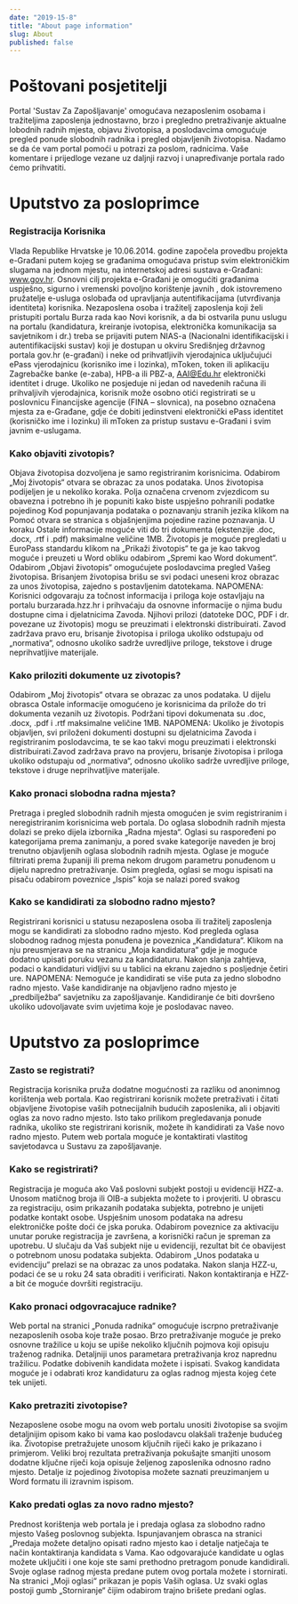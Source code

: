 ```yaml
---
date: "2019-15-8"
title: "About page information"
slug: About
published: false
---
```


# Poštovani posjetitelji

Portal 'Sustav Za Zapošljavanje' omogućava nezaposlenim osobama i tražiteljima zaposlenja jednostavno, brzo i pregledno pretraživanje aktualne lobodnih radnih mjesta,
objavu životopisa, a poslodavcima omogućuje pregled ponude slobodnih radnika i pregled objavljenih životopisa. Nadamo se da će vam portal pomoći u potrazi za poslom, radnicima. 
Vaše komentare i prijedloge vezane uz daljnji razvoj i unapređivanje portala rado ćemo prihvatiti.

# Uputstvo za posloprimce

### Registracija Korisnika
Vlada Republike Hrvatske je 10.06.2014. godine započela provedbu projekta e-Građani putem kojeg se građanima omogućava pristup svim elektroničkim slugama na jednom mjestu,
na internetskoj adresi sustava e-Građani: www.gov.hr. Osnovni cilj projekta e-Građani je omogućiti građanima uspješno, sigurno i vremenski povoljno korištenje javnih , 
dok istovremeno pružatelje e-usluga oslobađa od upravljanja autentifikacijama (utvrđivanja identiteta) korisnika.
Nezaposlena osoba i tražitelj zaposlenja koji želi pristupiti portalu Burza rada kao Novi korisnik, a da bi ostvarila punu uslugu na portalu (kandidatura, kreiranje ivotopisa, elektronička komunikacija sa savjetnikom i dr.) 
treba se prijaviti  putem NIAS-a (Nacionalni identifikacijski i autentifikacijski sustav) koji je dostupan u okviru Središnjeg državnog portala gov.hr (e-građani) i neke od prihvatljivih vjerodajnica uključujući
ePass vjerodajnicu (korisniko ime i lozinka), mToken, token ili aplikaciju Zagrebačke banke (e-zaba), HPB-a ili PBZ-a, AAI@Edu.hr elektronički identitet i druge.
Ukoliko ne posjeduje ni jedan od navedenih računa ili prihvaljivih vjerodajnica, korisnik može osobno otići registrirati se u poslovnicu Financijske agencije (FINA – slovnica), na posebno označena
mjesta za e-Građane, gdje će dobiti jedinstveni elektronički ePass identitet (korisničko ime i lozinku) ili mToken za pristup sustavu e-Građani i svim javnim e-uslugama.

### Kako objaviti zivotopis?
Objava životopisa dozvoljena je samo registriranim korisnicima. Odabirom „Moj životopis“ otvara se obrazac za unos podataka.
Unos životopisa podijeljen je u nekoliko koraka. Polja označena crvenom zvjezdicom su obavezna i potrebno ih je popuniti kako biste uspješno pohranili podatke pojedinog 	 Kod popunjavanja podataka o poznavanju stranih jezika klikom na  Pomoć otvara se stranica s objašnjenjima pojedine razine poznavanja. U koraku Ostale informacije moguće viti do tri dokumenta (ekstenzije .doc, .docx, .rtf i .pdf) maksimalne veličine 1MB.
Životopis je moguće pregledati u EuroPass standardu klikom na „Prikaži životopis“ te ga je kao takvog moguće i preuzeti u Word obliku odabirom „Spremi kao Word dokument“. 
Odabirom „Objavi životopis“ omogućujete poslodavcima pregled Vašeg životopisa. 
Brisanjem životopisa brišu se svi podaci uneseni kroz obrazac za unos životopisa, zajedno s postavljenim datotekama. 
NAPOMENA: Korisnici odgovaraju za točnost informacija i priloga koje ostavljaju na portalu burzarada.hzz.hr i prihvaćaju da osnovne informacije o njima budu dostupne cima i djelatnicima Zavoda. Njihovi prilozi (datoteke DOC, PDF i dr. povezane uz životopis) mogu se preuzimati i elektronski distribuirati. Zavod zadržava pravo eru, brisanje životopisa i priloga ukoliko odstupaju od „normativa“, odnosno ukoliko sadrže uvredljive priloge, tekstove i druge neprihvatljive materijale. 

### Kako priloziti dokumente uz zivotopis?
Odabirom „Moj životopis“ otvara se obrazac za unos podataka. 
U dijelu obrasca Ostale informacije omogućeno je korisnicima da prilože do tri dokumenta vezanih uz životopis. 
Podržani tipovi dokumenata su .doc, .docx, .pdf i .rtf maksimalne veličine 1MB. 
NAPOMENA: Ukoliko je životopis objavljen, svi priloženi dokumenti dostupni su djelatnicima Zavoda i registriranim poslodavcima,
te se kao takvi mogu preuzimati i elektronski distribuirati.Zavod zadržava pravo na provjeru, brisanje životopisa i priloga ukoliko
odstupaju od „normativa“, odnosno ukoliko sadrže uvredljive priloge, tekstove i druge neprihvatljive materijale. 

### Kako pronaci slobodna radna mjesta?
Pretraga i pregled slobodnih radnih mjesta omogućen je svim registriranim i neregistriranim korisnicima web portala.
Do oglasa slobodnih radnih mjesta dolazi se preko dijela izbornika „Radna mjesta“. Oglasi su raspoređeni po kategorijama prema zanimanju,
a pored svake kategorije naveden je broj trenutno objavljenih oglasa slobodnih radnih mjesta. Oglase je moguće filtrirati prema županiji ili prema nekom
drugom parametru ponuđenom u dijelu napredno pretraživanje. Osim pregleda, oglasi se mogu ispisati na pisaču odabirom poveznice „Ispis“ koja se nalazi pored svakog 

### Kako se kandidirati za slobodno radno mjesto?
Registrirani korisnici u statusu nezaposlena osoba ili tražitelj zaposlenja mogu se kandidirati za slobodno radno mjesto.
Kod pregleda oglasa slobodnog radnog mjesta ponuđena je poveznica „Kandidatura“. Klikom na nju preusmjerava se na stranicu „Moja kandidatura“
gdje je moguće dodatno upisati poruku vezanu za kandidaturu. Nakon slanja zahtjeva, podaci o kandidaturi vidljivi su u tablici na ekranu zajedno s posljednje četiri ure. 
NAPOMENA: Nemoguće je kandidirati se više puta za jedno slobodno radno mjesto. Vaše kandidiranje na objavljeno radno mjesto je „predbilježba“ savjetniku za zapošljavanje. 
Kandidiranje će biti dovršeno ukoliko udovoljavate svim uvjetima koje je poslodavac naveo. 

# Uputstvo za posloprimce

### Zasto se registrati?
Registracija korisnika pruža dodatne mogućnosti za razliku od anonimnog korištenja web portala.
Kao registrirani korisnik možete pretraživati i čitati objavljene životopise vaših potnecijalnih budućih zaposlenika, ali i objaviti oglas za novo radno mjesto.
Isto tako prilikom pregledavanja ponude radnika, ukoliko ste registrirani korisnik, možete ih kandidirati za Vaše novo radno mjesto.
Putem web portala moguće je kontaktirati vlastitog savjetodavca u Sustavu za zapošljavanje. 


### Kako se registrirati?
Registracija je moguća ako Vaš poslovni subjekt postoji u evidenciji HZZ-a. Unosom matičnog broja ili OIB-a subjekta možete to i provjeriti. 
U obrascu za registraciju, osim prikazanih podataka subjekta, potrebno je unijeti podatke kontakt osobe. Uspješnim unosom podataka na adresu elektroničke pošte doći će jska poruka.
Odabirom poveznice za aktivaciju unutar poruke registracija je završena, a korisnički račun je spreman za upotrebu. U slučaju da Vaš subjekt nije u evidenciji, rezultat  bit će obavijest o potrebnom unosu podataka subjekta.
Odabirom „Unos podataka u evidenciju“ prelazi se na obrazac za unos podataka. Nakon slanja HZZ-u, podaci će se u roku 24 sata obraditi i verificirati. Nakon kontaktiranja e HZZ-a bit će moguće dovršiti registraciju.

### Kako pronaci odgovracajuce radnike?
Web portal na stranici „Ponuda radnika“ omogućuje iscrpno pretraživanje nezaposlenih osoba koje traže posao. 
Brzo pretraživanje moguće je preko osnovne tražilice u koju se upiše nekoliko ključnih pojmova koji opisuju traženog radnika. Detaljniji unos parametara pretraživanja  kroz naprednu tražilicu.
Podatke dobivenih kandidata možete i ispisati. Svakog kandidata moguće je i odabrati kroz kandidaturu za oglas radnog mjesta kojeg ćete tek unijeti.

### Kako pretraziti zivotopise?
Nezaposlene osobe mogu na ovom web portalu unositi životopise sa svojim detaljnijim opisom kako bi vama kao poslodavcu olakšali traženje budućeg ika.
Životopise pretražujete unosom ključnih riječi kako je prikazano i primjerom. Veliki broj rezultata pretraživanja pokušajte smanjiti unosom dodatne ključne riječi koja opisuje željenog zaposlenika odnosno radno mjesto.
Detalje iz pojedinog životopisa možete saznati preuzimanjem u Word formatu ili izravnim ispisom.

### Kako predati oglas za novo radno mjesto?
Prednost korištenja web portala je i predaja oglasa za slobodno radno mjesto Vašeg poslovnog subjekta. Ispunjavanjem obrasca na stranici „Predaja možete detaljno opisati radno mjesto
kao i detalje natječaja te način kontaktiranja kandidata s Vama. Kao odgovarajuće kandidate u oglas možete uključiti i one koje ste sami prethodno pretragom ponude kandidirali.
Svoje oglase radnog mjesta predane putem ovog portala možete i stornirati. Na stranici „Moji oglasi“ prikazan je popis Vaših oglasa. 
Uz svaki oglas postoji gumb „Storniranje“ čijim odabirom trajno brišete predani oglas.